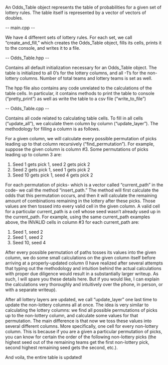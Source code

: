 An Odds_Table object represents the table of probabilities for a given set of lottery rules. The table itself is represented by a vector of vectors of doubles.

-- main.cpp --

We have 4 different sets of lottery rules. For each set, we call “create_and_fill,” which creates the Odds_Table object, fills its cells, prints it to the console, and writes it to a file.

-- Odds_Table.hpp --

Contains all default initialization necessary for an Odds_Table object. The table is initialized to all 0’s for the lottery columns, and all -1’s for the non-lottery columns. Number of total teams and lottery teams is set as well.

The hpp file also contains any code unrelated to the calculations of the table cells. In particular, it contains methods to print the table to console (“pretty_print”) as well as write the table to a csv file (“write_to_file”)

-- Odds_Table.cpp --

Contains all code related to calculating table cells. To fill in all cells (“update_all”), we calculate them column by column (“update_layer”). The methodology for filling a column is as follows.

For a given column, we will calculate every possible permutation of picks leading up to that column recursively (“find_permutation”). For example, suppose the given column is column #3. Some permutations of picks leading up to column 3 are:

1. Seed 1 gets pick 1, seed 2 gets pick 2
2. Seed 2 gets pick 1, seed 1 gets pick 2
3. Seed 10 gets pick 1, seed 4 gets pick 2

For each permutation of picks- which is a vector called “current_path” in the code- we call the method “insert_path.” The method will first calculate the odds that this permutation occurs, and then it will calculate the remaining amount of combinations remaining in the lottery after these picks. Those values are then tossed into every valid cell in the given column. A valid cell for a particular current_path is a cell whose seed wasn’t already used up in the current_path. For example, using the same current_path examples above, the INVALID cells in column #3 for each current_path are:

1. Seed 1, seed 2
2. Seed 1, seed 2
3. Seed 10, seed 4

After every possible permutation of paths tosses its values into the given column, we do some small calculations on the given column itself before arriving at a properly-updated column (I have realized after several attempts that typing out the methodology and intuition behind the actual calculations with proper due diligence would result in a substantially larger writeup. As such, I will spare you these details here. But if you would like, I can explain the calculations very thoroughly and intuitively over the phone, in person, or with a separate writeup). 

After all lottery layers are updated, we call “update_layer” one last time to update the non-lottery columns all at once. The idea is very similar to calculating the lottery columns: we find all possible permutations of picks up to the non-lottery column, and calculate some values for that permutation. The main difference is that now we toss these values into several different columns. More specifically, one cell for every non-lottery column. This is because if you are a given a particular permutation of picks, you can know for certain the order of the following non-lottery picks (the highest seed out of the remaining teams get the first non-lottery pick, second highest remaining seed gets the second, etc.).

And voila, the entire table is updated!
